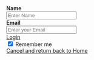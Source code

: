 <form action="action_page.php" method="post">
  <div class="imgcontainer"
    <img src="https://png2.cleanpng.com/sh/f0c3f82c80fdae6ecec69481d1d5e3e1/L0KzQYm3WME3N5pvi5H0aYP2gLBuTgNma6Z3geZELXjkc7zskr1kd551jeZucj32dbT8kvl1gV5ofeR9aXbsdbW0hgRpcZRmRdZ4d37vf7LrTfdmbZwyeeJ5LXjkc7zwjvcuaaFwRdh4cj3kfrX5jBllNZJzfOR4aXSwRbOAVcc5O2Y1T9hvOUixRYi6Wcc1PGc2TaU9NEK4QYW4UMMzQF91htk=/kisspng-security-hacker-computer-security-certified-ethica-download-geek-app-hacking-apk-for-android-android-5b75783507ff98.5739744615344251410328.png" alt="Avatar" class="avatar">
  </div>

  <div class="container">
    <label for="name"><b>Name</b></label>
    <br><input type="text" placeholder="Enter Name" name="name" required>
    </div>
  <div class="container">
    <label for="email"><b>Email</b></label>
    <br><input type="text" placeholder="Enter your Email" name="email" required>
    <br><a href="https://www.monkeysolutions.codes/login1" class="button">Login</a>
    <br><label>
      <input type="checkbox" checked="checked" name="remember"> Remember me
    </label>
  </div>
    <a href="https://www.monkeysolutions.codes/" class="button">Cancel and return back to <u>Home</u> </a>
  </div>
</form>
